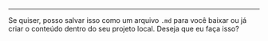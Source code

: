 
---

Se quiser, posso salvar isso como um arquivo `.md` para você baixar ou já criar o conteúdo dentro do seu projeto local. Deseja que eu faça isso?
